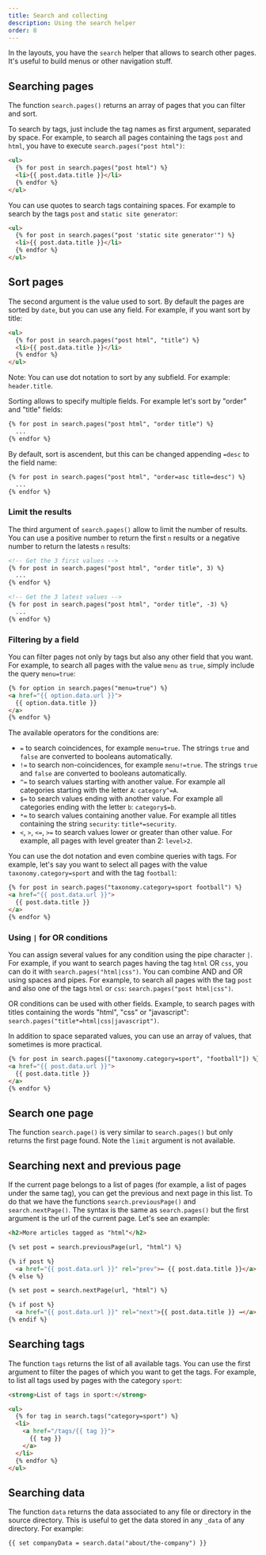 ```yaml
---
title: Search and collecting
description: Using the search helper
order: 8
---
```


In the layouts, you have the `search` helper that allows to search other pages.
It's useful to build menus or other navigation stuff.

## Searching pages

The function `search.pages()` returns an array of pages that you can filter and
sort.

To search by tags, just include the tag names as first argument, separated by
space. For example, to search all pages containing the tags `post` and `html`,
you have to execute `search.pages("post html")`:

```html
<ul>
  {% for post in search.pages("post html") %}
  <li>{{ post.data.title }}</li>
  {% endfor %}
</ul>
```

You can use quotes to search tags containing spaces. For example to search by
the tags `post` and `static site generator`:

```html
<ul>
  {% for post in search.pages("post 'static site generator'") %}
  <li>{{ post.data.title }}</li>
  {% endfor %}
</ul>
```

## Sort pages

The second argument is the value used to sort. By default the pages are sorted
by `date`, but you can use any field. For example, if you want sort by title:

```html
<ul>
  {% for post in search.pages("post html", "title") %}
  <li>{{ post.data.title }}</li>
  {% endfor %}
</ul>
```

Note: You can use dot notation to sort by any subfield. For example:
`header.title`.

Sorting allows to specify multiple fields. For example let's sort by "order" and
"title" fields:

```html
{% for post in search.pages("post html", "order title") %}
  ...
{% endfor %}
```

By default, sort is ascendent, but this can be changed appending `=desc` to the
field name:

```html
{% for post in search.pages("post html", "order=asc title=desc") %}
  ...
{% endfor %}
```

### Limit the results

The third argument of `search.pages()` allow to limit the number of results. You
can use a positive number to return the first `n` results or a negative number
to return the latests `n` results:

```html
<!-- Get the 3 first values -->
{% for post in search.pages("post html", "order title", 3) %}
  ...
{% endfor %}

<!-- Get the 3 latest values -->
{% for post in search.pages("post html", "order title", -3) %}
  ...
{% endfor %}
```

### Filtering by a field

You can filter pages not only by tags but also any other field that you want.
For example, to search all pages with the value `menu` as `true`, simply include
the query `menu=true`:

```html
{% for option in search.pages("menu=true") %}
<a href="{{ option.data.url }}">
  {{ option.data.title }}
</a>
{% endfor %}
```

The available operators for the conditions are:

- `=` to search coincidences, for example `menu=true`. The strings `true` and
  `false` are converted to booleans automatically.
- `!=` to search non-coincidences, for example `menu!=true`. The strings `true`
  and `false` are converted to booleans automatically.
- `^=` to search values starting with another value. For example all categories
  starting with the letter `A`: `category^=A`.
- `$=` to search values ending with another value. For example all categories
  ending with the letter `b`: `category$=b`.
- `*=` to search values containing another value. For example all titles
  containing the string `security`: `title*=security`.
- `<`, `>`, `<=`, `>=` to search values lower or greater than other value. For
  example, all pages with level greater than 2: `level>2`.

You can use the dot notation and even combine queries with tags. For example,
let's say you want to select all pages with the value `taxonomy.category=sport`
and with the tag `football`:

```html
{% for post in search.pages("taxonomy.category=sport football") %}
<a href="{{ post.data.url }}">
  {{ post.data.title }}
</a>
{% endfor %}
```

### Using `|` for OR conditions

You can assign several values for any condition using the pipe character `|`.
For example, if you want to search pages having the tag `html` OR `css`, you can
do it with `search.pages("html|css")`. You can combine AND and OR using spaces
and pipes. For example, to search all pages with the tag `post` and also one of
the tags `html` or `css`: `search.pages("post html|css")`.

OR conditions can be used with other fields. Example, to search pages with
titles containing the words "html", "css" or "javascript":
`search.pages("title*=html|css|javascript")`.

In addition to space separated values, you can use an array of values, that
sometimes is more practical.

```html
{% for post in search.pages(["taxonomy.category=sport", "football"]) %}
<a href="{{ post.data.url }}">
  {{ post.data.title }}
</a>
{% endfor %}
```

## Search one page

The function `search.page()` is very similar to `search.pages()` but only
returns the first page found. Note the `limit` argument is not available.

## Searching next and previous page

If the current page belongs to a list of pages (for example, a list of pages
under the same tag), you can get the previous and next page in this list. To do
that we have the functions `search.previousPage()` and `search.nextPage()`. The
syntax is the same as `search.pages()` but the first argument is the url of the
current page. Let's see an example:

```html
<h2>More articles tagged as "html"</h2>

{% set post = search.previousPage(url, "html") %}

{% if post %}
  <a href="{{ post.data.url }}" rel="prev">← {{ post.data.title }}</a>
{% else %}

{% set post = search.nextPage(url, "html") %}

{% if post %}
  <a href="{{ post.data.url }}" rel="next">{{ post.data.title }} →</a>
{% endif %}
```

## Searching tags

The function `tags` returns the list of all available tags. You can use the
first argument to filter the pages of which you want to get the tags. For
example, to list all tags used by pages with the category `sport`:

```html
<strong>List of tags in sport:</strong>

<ul>
  {% for tag in search.tags("category=sport") %}
  <li>
    <a href="/tags/{{ tag }}">
      {{ tag }}
    </a>
  </li>
  {% endfor %}
</ul>
```

## Searching data

The function `data` returns the data associated to any file or directory in the
source directory. This is useful to get the data stored in any `_data` of any
directory. For example:

```html
{{ set companyData = search.data("about/the-company") }}
```
